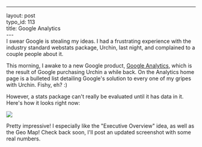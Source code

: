 ------------------------------------------------------------------------

layout: post\
typo\_id: 113\
title: Google Analytics\
---\
I swear Google is stealing my ideas. I had a frustrating experience with
the industry standard webstats package, Urchin, last night, and
complained to a couple people about it.

This morning, I awake to a new Google product, [Google
Analytics](http://www.google.com/analytics), which is the result of
Google purchasing Urchin a while back. On the Analytics home page is a
bulleted list detailing Google's solution to every one of my gripes with
Urchin. Fishy, eh? :)

However, a stats package can't really be evaluated until it has data in
it. Here's how it looks right now:

![](http://files.jnewland.com/analytics.png)

Pretty impressive! I especially like the "Executive Overview" idea, as
well as the Geo Map! Check back soon, I'll post an updated screenshot
with some real numbers.

